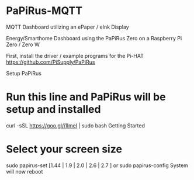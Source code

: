 # PaPiRus-MQTT
MQTT Dashboard utilizing an ePaper / eInk Display

Energy/Smarthome Dashboard using the PaPiRus Zero on a Raspberry Pi Zero / Zero W

First, install the driver / example programs for the Pi-HAT
https://github.com/PiSupply/PaPiRus

Setup PaPiRus
# Run this line and PaPiRus will be setup and installed
curl -sSL https://goo.gl/i1Imel | sudo bash
Getting Started
# Select your screen size
sudo papirus-set [1.44 | 1.9 | 2.0 | 2.6 | 2.7 ]
or
sudo papirus-config
System will now reboot
